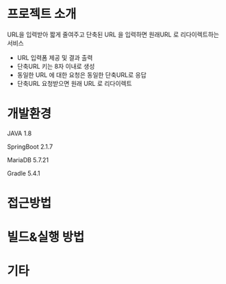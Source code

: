 프로젝트 소개
====
URL을 입력받아 짧게 줄여주고 단축된 URL 을 입력하면 원래URL 로 리다이렉트하는 서비스
* URL 입력폼 제공 및 결과 출력
* 단축URL 키는 8자 이내로 생성
* 동일한 URL 에 대한 요청은 동일한 단축URL로 응답
* 단축URL 요청받으면 원래 URL 로 리다이렉트

개발환경
====
JAVA 1.8


SpringBoot 2.1.7


MariaDB 5.7.21


Gradle 5.4.1




접근방법
====

빌드&실행 방법
====

기타
====
